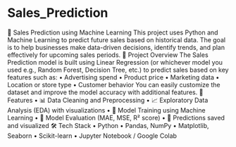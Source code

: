 # Sales_Prediction
🧠 Sales Prediction using Machine Learning
This project uses Python and Machine Learning to predict future sales based on historical data. The goal is to help businesses make data-driven decisions, identify trends, and plan effectively for upcoming sales periods.
🚀 Project Overview
The Sales Prediction model is built using Linear Regression (or whichever model you used e.g., Random Forest, Decision Tree, etc.) to predict sales based on key features such as:
	•	Advertising spend
	•	Product price
	•	Marketing data
	•	Location or store type
	•	Customer behavior
You can easily customize the dataset and improve the model accuracy with additional features.
🧩 Features
	•	📊 Data Cleaning and Preprocessing
	•	📈 Exploratory Data Analysis (EDA) with visualizations
	•	🤖 Model Training using Machine Learning
	•	🧮 Model Evaluation (MAE, MSE, R² score)
	•	💾 Predictions saved and visualized
🛠️ Tech Stack
	•	Python
	•	Pandas, NumPy
	•	Matplotlib, Seaborn
	•	Scikit-learn
	•	Jupyter Notebook / Google Colab
